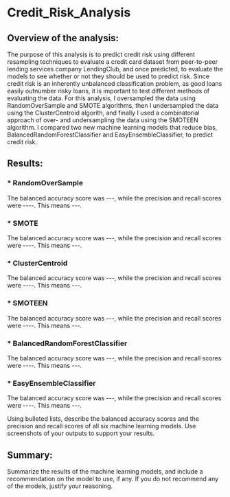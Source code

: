 # Credit_Risk_Analysis

## Overview of the analysis: 

The purpose of this analysis is to predict credit risk using different resampling techniques to evaluate a credit card dataset from peer-to-peer lending services company LendingClub, and once predicted, to evaluate the models to see whether or not they should be used to predict risk. Since credit risk is an inherently unbalanced classification problem, as good loans easily outnumber risky loans, it is important to test different methods of evaluating the data. For this analysis, I oversampled the data using RandomOverSample and SMOTE algorithms, then I undersampled the data using the ClusterCentroid algorith, and finally I used a combinatorial approach of over- and undersampling the data using the SMOTEEN algorithm. I compared two new machine learning models that reduce bias, BalancedRandomForestClassifier and EasyEnsembleClassifier, to predict credit risk. 

## Results: 

### * RandomOverSample
The balanced accuracy score was ---, while the precision and recall scores were ----. This means ---.

### * SMOTE
The balanced accuracy score was ---, while the precision and recall scores were ----. This means ---.

### * ClusterCentroid
The balanced accuracy score was ---, while the precision and recall scores were ----. This means ---.

### * SMOTEEN
The balanced accuracy score was ---, while the precision and recall scores were ----. This means ---.

### * BalancedRandomForestClassifier
The balanced accuracy score was ---, while the precision and recall scores were ----. This means ---.

### * EasyEnsembleClassifier
The balanced accuracy score was ---, while the precision and recall scores were ----. This means ---.

Using bulleted lists, describe the balanced accuracy scores and the precision and recall scores of all six machine learning models. Use screenshots of your outputs to support your results.

## Summary: 
Summarize the results of the machine learning models, and include a recommendation on the model to use, if any. If you do not recommend any of the models, justify your reasoning.
